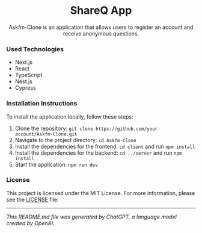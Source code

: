 <p align="center">
 <h1 align="center">ShareQ App</h2>
 <p align="center">Askfm-Clone is an application that allows users to register an account and receive anonymous questions.</p>
</p>

### Used Technologies

- Next.js
- React
- TypeScript
- Nest.js
- Cypress

### Installation Instructions

To install the application locally, follow these steps:

1. Clone the repository: `git clone https://github.com/your-account/Askfm-Clone.git`
2. Navigate to the project directory: `cd Askfm-Clone`
3. Install the dependencies for the frontend: `cd client` and run `npm install`
4. Install the dependencies for the backend: `cd ../server` and run `npm install`
5. Start the application: `npm run dev`

### License

This project is licensed under the MIT License. For more information, please see the [LICENSE](LICENSE) file.

---

*This README.md file was generated by ChatGPT, a language model created by OpenAI.*
